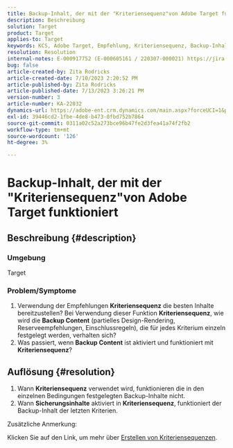 ```yaml
---
title: Backup-Inhalt, der mit der "Kriteriensequenz"von Adobe Target funktioniert
description: Beschreibung
solution: Target
product: Target
applies-to: Target
keywords: KCS, Adobe Target, Empfehlung, Kriteriensequenz, Backup-Inhalt
resolution: Resolution
internal-notes: E-000917752 (E-000605161 / 220307-000021) https://jira.corp.adobe.com/browse/RECS-5221 https://jira.corp.adobe.com/browse/RECS-5395
bug: false
article-created-by: Zita Rodricks
article-created-date: 7/10/2023 2:20:52 PM
article-published-by: Zita Rodricks
article-published-date: 7/13/2023 3:26:21 PM
version-number: 3
article-number: KA-22032
dynamics-url: https://adobe-ent.crm.dynamics.com/main.aspx?forceUCI=1&pagetype=entityrecord&etn=knowledgearticle&id=39d227f4-2c1f-ee11-9cbe-6045bd006c82
exl-id: 39446cd2-1fbe-4de8-b473-0fbd752b7864
source-git-commit: 0311a02c52a273bce96b47fe2d3fea41a74f2fb2
workflow-type: tm+mt
source-wordcount: '126'
ht-degree: 3%

---
```


# Backup-Inhalt, der mit der &quot;Kriteriensequenz&quot;von Adobe Target funktioniert

## Beschreibung {#description}


### Umgebung

Target

### Problem/Symptome

1. Verwendung der Empfehlungen <b>Kriteriensequenz</b> die besten Inhalte bereitzustellen? Bei Verwendung dieser Funktion <b>Kriteriensequenz</b>, wie wird die <b>Backup Content</b> (partielles Design-Rendering, Reserveempfehlungen, Einschlussregeln), die für jedes Kriterium einzeln festgelegt werden, verhalten sich?
2. Was passiert, wenn <b>Backup Content</b> ist aktiviert und funktioniert mit <b>Kriteriensequenz</b>?



## Auflösung {#resolution}


1. Wann <b>Kriteriensequenz</b> verwendet wird, funktionieren die in den einzelnen Bedingungen festgelegten Backup-Inhalte nicht.
2. Wann <b>Sicherungsinhalte</b> aktiviert in <b>Kriteriensequenz</b>, funktioniert der Backup-Inhalt der letzten Kriterien.


Zusätzliche Anmerkung:

Klicken Sie auf den Link, um mehr über [Erstellen von Kriteriensequenzen](https://experienceleague.adobe.com/docs/target/using/recommendations/criteria/create-criteria-sequence.html).
